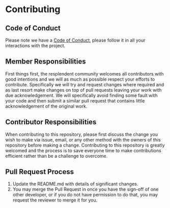 # Contributing

## Code of Conduct

Please note we have a [Code of Conduct](CODE_OF_CONDUCT.md), please follow it
in all your interactions with the project.

## Member Responsibilities

First things first, the resplendent community welcomes all contributors with
good intentions and we will as much as possible respect your efforts to
contribute. Specifically we will try and request changes where required and as
last resort make changes on top of pull requests leaving your work with due
acknowledgement. We will specifically avoid finding some fault with your code
and then submit a similar pull request that contains little acknowledgement of
the original work.

## Contributor Responsibilities

When contributing to this repository, please first discuss the change you wish to make via issue,
email, or any other method with the owners of this repository before making a change. Contributing
to this repository is greatly welcomed and the process is to save everyone time to make contributions
efficient rather than be a challenge to overcome.


## Pull Request Process

1. Update the README.md with details of significant changes.
2. You may merge the Pull Request in once you have the sign-off of one other developer, or if you 
   do not have permission to do that, you may request the reviewer to merge it for you.

